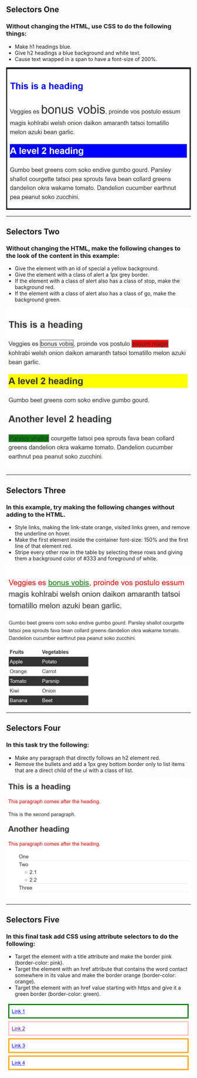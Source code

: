 ## Selectors One

### Without changing the HTML, use CSS to do the following things:

- Make h1 headings blue.
- Give h2 headings a blue background and white text.
- Cause text wrapped in a span to have a font-size of 200%.

![](./Selectors_One.png)

---

## Selectors Two

### Without changing the HTML, make the following changes to the look of the content in this example:

- Give the element with an id of special a yellow background.
- Give the element with a class of alert a 1px grey border.
- If the element with a class of alert also has a class of stop, make the background red.
- If the element with a class of alert also has a class of go, make the background green.

![](./Selectors_Two.png)

---

## Selectors Three

### In this example, try making the following changes without adding to the HTML.

- Style links, making the link-state orange, visited links green, and remove the underline on hover.
- Make the first element inside the container font-size: 150% and the first line of that element red.
- Stripe every other row in the table by selecting these rows and giving them a background color of #333 and foreground of white.

![](./Selectors_Three.png)

---

## Selectors Four

### In this task try the following:

- Make any paragraph that directly follows an h2 element red.
- Remove the bullets and add a 1px grey bottom border only to list items that are a direct child of the ul with a class of list.

![](./Selectors_Four.png)

---

## Selectors Five

### In this final task add CSS using attribute selectors to do the following:

- Target the <a> element with a title attribute and make the border pink (border-color: pink).
- Target the <a> element with an href attribute that contains the word contact somewhere in its value and make the border orange (border-color: orange).
- Target the <a> element with an href value starting with https and give it a green border (border-color: green).

![](./Selectors_Five.png)

